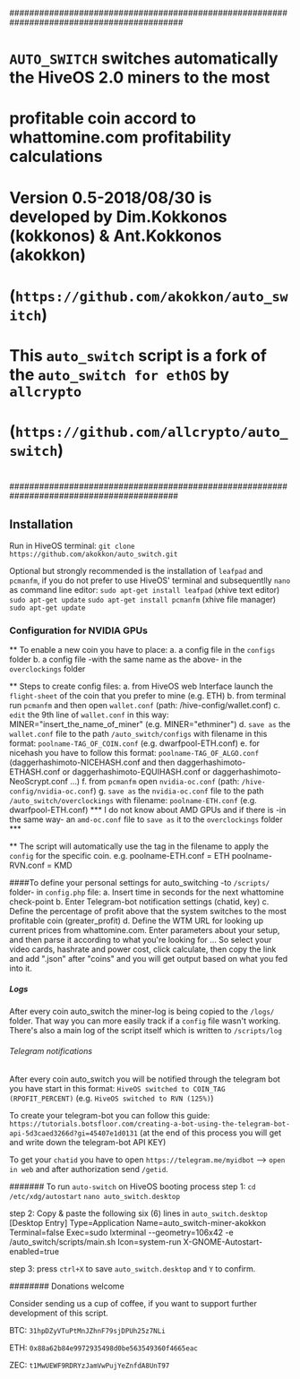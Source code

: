 ###########################################################################################
#         `AUTO_SWITCH` switches automatically the HiveOS 2.0 miners to the most          
#  	        profitable coin accord to whattomine.com profitability calculations           
#											  
# Version 0.5-2018/08/30 is developed by Dim.Kokkonos (kokkonos) & Ant.Kokkonos (akokkon) 
#			(`https://github.com/akokkon/auto_switch`)			  
#											  
#    This `auto_switch` script is a fork of the `auto_switch for ethOS` by `allcrypto` 	  
#			(`https://github.com/allcrypto/auto_switch`)			  
#			
##########################################################################################

## Installation
Run in HiveOS terminal:
`git clone https://github.com/akokkon/auto_switch.git`

Optional but strongly recommended is the installation of `leafpad` and `pcmanfm`, if you do not prefer to use HiveOS' terminal and subsequentlly `nano` as command line editor:
`sudo apt-get install leafpad`	(xhive text editor) 
`sudo apt-get update`
`sudo apt-get install pcmanfm` 	(xhive file manager)
`sudo apt-get update`


### Configuration for NVIDIA GPUs
** To enable a new coin you have to place:
	a. a config file in the `configs` folder
  	b. a config file -with the same name as the above- in the `overclockings` folder

** Steps to create config files:
	a. from HiveOS web Interface launch the `flight-sheet` of the coin that you prefer to mine (e.g. ETH)
	b. from terminal run `pcmanfm` and then open `wallet.conf` (path: /hive-config/wallet.conf)
	c. `edit` the 9th line of `wallet.conf` in this way: 
	   MINER="insert_the_name_of_miner" (e.g. MINER="ethminer")
	d. `save as` the `wallet.conf` file to the path `/auto_switch/configs` with filename in this format: `poolname-TAG_OF_COIN.conf` (e.g. dwarfpool-ETH.conf)
	e. for nicehash you have to follow this format: `poolname-TAG_OF_ALGO.conf` (daggerhashimoto-NICEHASH.conf and then daggerhashimoto-ETHASH.conf or daggerhashimoto-EQUIHASH.conf or daggerhashimoto-NeoScrypt.conf ...) 
	f. from `pcmanfm` open `nvidia-oc.conf` (path: `/hive-config/nvidia-oc.conf`)
	g. `save as` the `nvidia-oc.conf` file to the path `/auto_switch/overclockings` with filename: `poolname-ETH.conf` (e.g. dwarfpool-ETH.conf) *** I do not know about AMD GPUs and if there is -in the same way- an `amd-oc.conf` file to `save as` it to the `overclockings` folder ***

** The script will automatically use the tag in the filename to apply the `config` for the specific coin.
	e.g. poolname-ETH.conf = ETH
     	poolname-RVN.conf = KMD


####To define your personal settings for auto_switching -to `/scripts/` folder- in `config.php` file:
	a. Insert time in seconds for the next whattomine check-point 
	b. Enter Telegram-bot notification settings (chatid, key)
	c. Define the percentage of profit above that the system switches to the most profitable coin (greater_profit)
	d. Define the WTM URL for looking up current prices from whattomine.com. 
	   Enter parameters about your setup, and then parse it according to what you're looking for ... So select your video cards, hashrate and power cost, click calculate, then copy the link and add ".json" after "coins" and you will get output based on what you fed into it.


##### Logs
After every coin auto_switch the miner-log is being copied to the `/logs/` folder. That way you can more easily track if a `config` file wasn't working.
There's also a main log of the script itself which is written to `/scripts/log`


###### Telegram notifications
After every coin auto_switch you will be notified through the telegram bot you have start in this format:
`HiveOS switched to COIN_TAG (RPOFIT_PERCENT)` (e.g. `HiveOS switched to RVN (125%)`)

To create your telegram-bot you can follow this guide: `https://tutorials.botsfloor.com/creating-a-bot-using-the-telegram-bot-api-5d3caed3266d?gi=45407e1d0131` (at the end of this process you will get and write down the telegram-bot API KEY)

To get your `chatid` you have to open `https://telegram.me/myidbot` --> `open in web` and after authorization send `/getid`.


####### To run `auto-switch` on HiveOS booting process
step 1: 
`cd /etc/xdg/autostart`
`nano auto_switch.desktop`

step 2:
Copy & paste the following six (6) lines in `auto_switch.desktop`
[Desktop Entry]
Type=Application
Name=auto_switch-miner-akokkon
Terminal=false
Exec=sudo lxterminal --geometry=106x42 -e /auto_switch/scripts/main.sh
Icon=system-run
X-GNOME-Autostart-enabled=true

step 3: 
press `ctrl+X` to save `auto_switch.desktop` and `Y` to confirm.


######## Donations welcome

Consider sending us a cup of coffee, if you want to support further development of this script.

BTC: `31hpDZyVTuPtMnJZhnF79sjDPUh25z7NLi`

ETH: `0x88a62b84e9972935498d0be563549360f4665eac`

ZEC: `t1MwUEWF9RDRYzJamVwPujYeZnfdA8UnT97`

